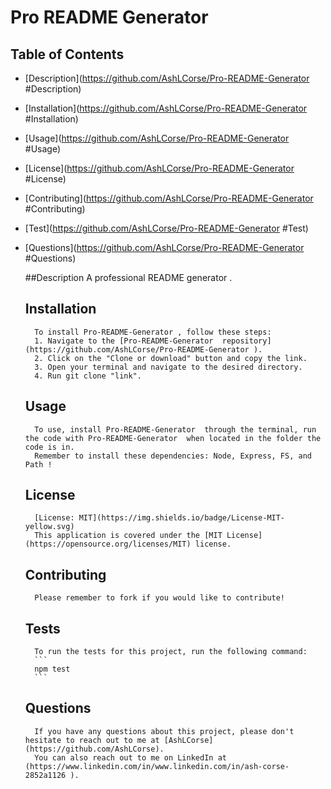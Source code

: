 # Pro README Generator

## Table of Contents

- [Description](https://github.com/AshLCorse/Pro-README-Generator #Description)

- [Installation](https://github.com/AshLCorse/Pro-README-Generator #Installation)

- [Usage](https://github.com/AshLCorse/Pro-README-Generator #Usage)

- [License](https://github.com/AshLCorse/Pro-README-Generator #License)

- [Contributing](https://github.com/AshLCorse/Pro-README-Generator #Contributing)

- [Test](https://github.com/AshLCorse/Pro-README-Generator #Test)

- [Questions](https://github.com/AshLCorse/Pro-README-Generator #Questions)


    ##Description
        A professional README generator .

    ## Installation
        To install Pro-README-Generator , follow these steps:
        1. Navigate to the [Pro-README-Generator  repository](https://github.com/AshLCorse/Pro-README-Generator ).
        2. Click on the "Clone or download" button and copy the link.
        3. Open your terminal and navigate to the desired directory.
        4. Run git clone "link".

    ## Usage
        To use, install Pro-README-Generator  through the terminal, run the code with Pro-README-Generator  when located in the folder the code is in.
        Remember to install these dependencies: Node, Express, FS, and Path !

    ## License
        [License: MIT](https://img.shields.io/badge/License-MIT-yellow.svg)
        This application is covered under the [MIT License](https://opensource.org/licenses/MIT) license.

    ## Contributing
        Please remember to fork if you would like to contribute!

    ## Tests
        To run the tests for this project, run the following command:
        ```
        npm test
        ```

    ## Questions
        If you have any questions about this project, please don't hesitate to reach out to me at [AshLCorse](https://github.com/AshLCorse).
        You can also reach out to me on LinkedIn at (https://www.linkedin.com/in/www.linkedin.com/in/ash-corse-2852a1126 ).

